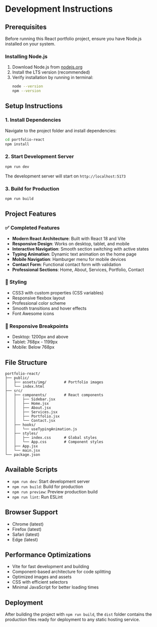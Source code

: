 # Development Instructions

## Prerequisites
Before running this React portfolio project, ensure you have Node.js installed on your system.

### Installing Node.js
1. Download Node.js from [nodejs.org](https://nodejs.org/)
2. Install the LTS version (recommended)
3. Verify installation by running in terminal:
   ```bash
   node --version
   npm --version
   ```

## Setup Instructions

### 1. Install Dependencies
Navigate to the project folder and install dependencies:
```bash
cd portfolio-react
npm install
```

### 2. Start Development Server
```bash
npm run dev
```
The development server will start on `http://localhost:5173`

### 3. Build for Production
```bash
npm run build
```

## Project Features

### ✅ Completed Features
- **Modern React Architecture**: Built with React 18 and Vite
- **Responsive Design**: Works on desktop, tablet, and mobile
- **Interactive Navigation**: Smooth section switching with active states
- **Typing Animation**: Dynamic text animation on the home page
- **Mobile Navigation**: Hamburger menu for mobile devices
- **Contact Form**: Functional contact form with validation
- **Professional Sections**: Home, About, Services, Portfolio, Contact

### 🎨 Styling
- CSS3 with custom properties (CSS variables)
- Responsive flexbox layout
- Professional color scheme
- Smooth transitions and hover effects
- Font Awesome icons

### 📱 Responsive Breakpoints
- Desktop: 1200px and above
- Tablet: 768px - 1199px
- Mobile: Below 768px

## File Structure
```
portfolio-react/
├── public/
│   ├── assets/img/        # Portfolio images
│   └── index.html
├── src/
│   ├── components/        # React components
│   │   ├── Sidebar.jsx
│   │   ├── Home.jsx
│   │   ├── About.jsx
│   │   ├── Services.jsx
│   │   ├── Portfolio.jsx
│   │   └── Contact.jsx
│   ├── hooks/
│   │   └── useTypingAnimation.js
│   ├── styles/
│   │   ├── index.css      # Global styles
│   │   └── App.css        # Component styles
│   ├── App.jsx
│   └── main.jsx
└── package.json
```

## Available Scripts
- `npm run dev`: Start development server
- `npm run build`: Build for production
- `npm run preview`: Preview production build
- `npm run lint`: Run ESLint

## Browser Support
- Chrome (latest)
- Firefox (latest)
- Safari (latest)
- Edge (latest)

## Performance Optimizations
- Vite for fast development and building
- Component-based architecture for code splitting
- Optimized images and assets
- CSS with efficient selectors
- Minimal JavaScript for better loading times

## Deployment
After building the project with `npm run build`, the `dist` folder contains the production files ready for deployment to any static hosting service.